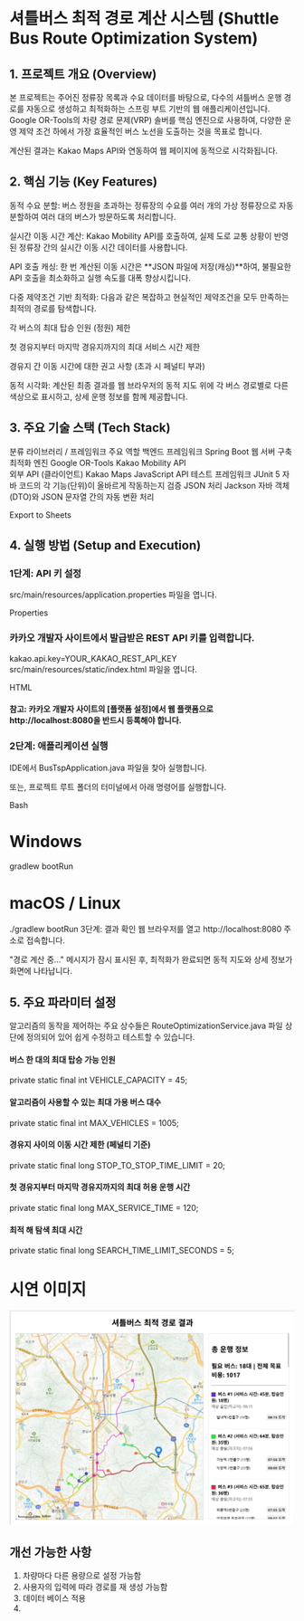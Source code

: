 # 셔틀버스 최적 경로 계산 시스템 (Shuttle Bus Route Optimization System)
## 1. 프로젝트 개요 (Overview)
본 프로젝트는 주어진 정류장 목록과 수요 데이터를 바탕으로, 다수의 셔틀버스 운행 경로를 자동으로 생성하고 최적화하는 스프링 부트 기반의 웹 애플리케이션입니다. Google OR-Tools의 차량 경로 문제(VRP) 솔버를 핵심 엔진으로 사용하여, 다양한 운영 제약 조건 하에서 가장 효율적인 버스 노선을 도출하는 것을 목표로 합니다.

계산된 결과는 Kakao Maps API와 연동하여 웹 페이지에 동적으로 시각화됩니다.



## 2. 핵심 기능 (Key Features)
동적 수요 분할: 버스 정원을 초과하는 정류장의 수요를 여러 개의 가상 정류장으로 자동 분할하여 여러 대의 버스가 방문하도록 처리합니다.

실시간 이동 시간 계산: Kakao Mobility API를 호출하여, 실제 도로 교통 상황이 반영된 정류장 간의 실시간 이동 시간 데이터를 사용합니다.

API 호출 캐싱: 한 번 계산된 이동 시간은 **JSON 파일에 저장(캐싱)**하여, 불필요한 API 호출을 최소화하고 실행 속도를 대폭 향상시킵니다.

다중 제약조건 기반 최적화: 다음과 같은 복잡하고 현실적인 제약조건을 모두 만족하는 최적의 경로를 탐색합니다.

각 버스의 최대 탑승 인원 (정원) 제한

첫 경유지부터 마지막 경유지까지의 최대 서비스 시간 제한

경유지 간 이동 시간에 대한 권고 사항 (초과 시 페널티 부과)

동적 시각화: 계산된 최종 결과를 웹 브라우저의 동적 지도 위에 각 버스 경로별로 다른 색상으로 표시하고, 상세 운행 정보를 함께 제공합니다.



## 3. 주요 기술 스택 (Tech Stack)
분류	라이브러리 / 프레임워크	주요 역할
백엔드 프레임워크	Spring Boot	웹 서버 구축 
최적화 엔진	Google OR-Tools	
Kakao Mobility API	
외부 API (클라이언트)	Kakao Maps JavaScript API
테스트 프레임워크	JUnit 5	자바 코드의 각 기능(단위)이 올바르게 작동하는지 검증
JSON 처리	Jackson	자바 객체(DTO)와 JSON 문자열 간의 자동 변환 처리

Export to Sheets




## 4. 실행 방법 (Setup and Execution)
### 1단계: API 키 설정
src/main/resources/application.properties 파일을 엽니다.

Properties

### 카카오 개발자 사이트에서 발급받은 REST API 키를 입력합니다.
kakao.api.key=YOUR_KAKAO_REST_API_KEY
src/main/resources/static/index.html 파일을 엽니다.

HTML

<script type. .. src="//dapi.kakao.com/v2/maps/sdk.js?appkey=YOUR_JAVASCRIPT_API_KEY"></script>
#### 참고: 카카오 개발자 사이트의 [플랫폼 설정]에서 웹 플랫폼으로 http://localhost:8080을 반드시 등록해야 합니다.

### 2단계: 애플리케이션 실행
IDE에서 BusTspApplication.java 파일을 찾아 실행합니다.

또는, 프로젝트 루트 폴더의 터미널에서 아래 명령어를 실행합니다.

Bash

# Windows
gradlew bootRun

# macOS / Linux
./gradlew bootRun
3단계: 결과 확인
웹 브라우저를 열고 http://localhost:8080 주소로 접속합니다.

"경로 계산 중..." 메시지가 잠시 표시된 후, 최적화가 완료되면 동적 지도와 상세 정보가 화면에 나타납니다.



## 5. 주요 파라미터 설정
알고리즘의 동작을 제어하는 주요 상수들은 RouteOptimizationService.java 파일 상단에 정의되어 있어 쉽게 수정하고 테스트할 수 있습니다.

#### 버스 한 대의 최대 탑승 가능 인원 
private static final int VEHICLE_CAPACITY = 45;
#### 알고리즘이 사용할 수 있는 최대 가용 버스 대수   
private static final int MAX_VEHICLES = 1005;  
####  경유지 사이의 이동 시간 제한 (페널티 기준)   
private static final long STOP_TO_STOP_TIME_LIMIT = 20;  
####  첫 경유지부터 마지막 경유지까지의 최대 허용 운행 시간   
private static final long MAX_SERVICE_TIME = 120;  
#### 최적 해 탐색 최대 시간   
private static final long SEARCH_TIME_LIMIT_SECONDS = 5;  

# 시연 이미지
![img.png](img.png)

## 개선 가능한 사항

1. 차량마다 다른 용량으로 설정 가능함  
2. 사용자의 입력에 따라 경로를 재 생성 가능함
3. 데이터 베이스 적용
4. 